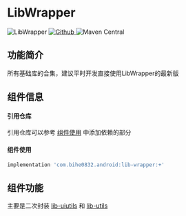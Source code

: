 # LibWrapper

![LibWrapper](https://img.shields.io/badge/AndroidAppFactory-LibWrapper-brightgreen)
[ ![Github](https://img.shields.io/badge/Github-LibWrapper-brightgreen?style=social) ](https://github.com/bihe0832/AndroidAppFactory/tree/master/LibWrapper)
![Maven Central](https://img.shields.io/maven-central/v/com.bihe0832.android/lib-wrapper)

## 功能简介

所有基础库的合集，建议平时开发直接使用LibWrapper的最新版

## 组件信息

#### 引用仓库

引用仓库可以参考 [组件使用](./../start.md) 中添加依赖的部分

#### 组件使用

```groovy
implementation 'com.bihe0832.android:lib-wrapper:+'
```

## 组件功能

主要是二次封装 [lib-uiutils](./lib-uiutils.md) 和 [lib-utils](./lib-utils.md)


